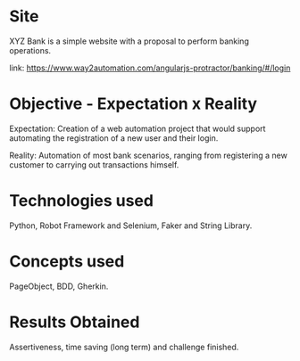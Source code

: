 # Site
XYZ Bank is a simple website with a proposal to perform banking operations.

link: https://www.way2automation.com/angularjs-protractor/banking/#/login

# Objective - Expectation x Reality
Expectation: Creation of a web automation project that would support automating the registration of a new user and their login.

Reality: Automation of most bank scenarios, ranging from registering a new customer to carrying out transactions himself.

# Technologies used
Python, Robot Framework and Selenium, Faker and String Library.

# Concepts used
PageObject, BDD, Gherkin.

# Results Obtained
Assertiveness, time saving (long term) and challenge finished.
